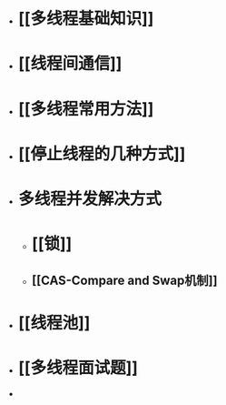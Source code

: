 - # [[多线程基础知识]]
- # [[线程间通信]]
- # [[多线程常用方法]]
- # [[停止线程的几种方式]]
- # 多线程并发解决方式
	- # [[锁]]
	- ## [[CAS-Compare and Swap机制]]
- # [[线程池]]
- # [[多线程面试题]]
-